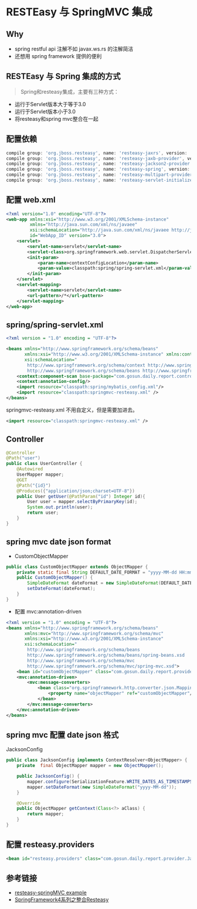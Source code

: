 # RESTEasy 与 SpringMVC 集成
## Why
- spring restful api 注解不如 javax.ws.rs 的注解简洁
- 还想用 spring framework 提供的便利

## RESTEasy 与 Spring 集成的方式
> Spring和resteasy集成，主要有三种方式：
- 运行于Servlet版本大于等于3.0
- 运行于Servlet版本小于3.0
- 将resteasy和spring mvc整合在一起

## 配置依赖
```groovy
compile group: 'org.jboss.resteasy', name: 'resteasy-jaxrs', version: '3.1.2.Final'
compile group: 'org.jboss.resteasy', name: 'resteasy-jaxb-provider', version: '3.1.2.Final'
compile group: 'org.jboss.resteasy', name: 'resteasy-jackson2-provider', version: '3.1.2.Final'
compile group: 'org.jboss.resteasy', name: 'resteasy-spring', version: '3.1.2.Final'
compile group: 'org.jboss.resteasy', name: 'resteasy-multipart-provider', version: '3.1.2.Final'
compile group: 'org.jboss.resteasy', name: 'resteasy-servlet-initializer', version: '3.1.2.Final'
```

## 配置 web.xml
```xml
<?xml version="1.0" encoding="UTF-8"?>
<web-app xmlns:xsi="http://www.w3.org/2001/XMLSchema-instance"
         xmlns="http://java.sun.com/xml/ns/javaee"
         xsi:schemaLocation="http://java.sun.com/xml/ns/javaee http://java.sun.com/xml/ns/javaee/web-app_3_0.xsd"
         id="WebApp_ID" version="3.0">
    <servlet>
        <servlet-name>servlet</servlet-name>
        <servlet-class>org.springframework.web.servlet.DispatcherServlet</servlet-class>
        <init-param>
            <param-name>contextConfigLocation</param-name>
            <param-value>classpath:spring/spring-servlet.xml</param-value>
        </init-param>
    </servlet>
    <servlet-mapping>
        <servlet-name>servlet</servlet-name>
        <url-pattern>/*</url-pattern>
    </servlet-mapping>
</web-app>
```

## spring/spring-servlet.xml
```xml
<?xml version = "1.0" encoding = "UTF-8"?>

<beans xmlns="http://www.springframework.org/schema/beans"
       xmlns:xsi="http://www.w3.org/2001/XMLSchema-instance" xmlns:context="http://www.springframework.org/schema/context"
       xsi:schemaLocation="
        http://www.springframework.org/schema/context http://www.springframework.org/schema/context/spring-context-2.5.xsd
        http://www.springframework.org/schema/beans http://www.springframework.org/schema/beans/spring-beans.xsd">
    <context:component-scan base-package="com.gosun.daily.report.controller"/>
    <context:annotation-config/>
    <import resource="classpath:spring/mybatis_config.xml"/>
    <import resource="classpath:springmvc-resteasy.xml" />
</beans>
```
springmvc-resteasy.xml 不用自定义，但是需要加进去。
```xml
<import resource="classpath:springmvc-resteasy.xml" />
```

## Controller
```java
@Controller
@Path("user")
public class UserController {
    @Autowired
    UserMapper mapper;
    @GET
    @Path("{id}")
    @Produces({"application/json;charset=UTF-8"})
    public User getUser(@PathParam("id") Integer id){
        User user = mapper.selectByPrimaryKey(id);
        System.out.println(user);
        return user;
    }
}
```

## spring mvc date json format
- CustomObjectMapper
```java
public class CustomObjectMapper extends ObjectMapper {
    private static final String DEFAULT_DATE_FORMAT = "yyyy-MM-dd HH:mm:ss";
    public CustomObjectMapper() {
        SimpleDateFormat dateFormat = new SimpleDateFormat(DEFAULT_DATE_FORMAT);
        setDateFormat(dateFormat);
    }
}
```
- 配置 mvc:annotation-driven
```xml
<?xml version = "1.0" encoding = "UTF-8"?>
<beans xmlns="http://www.springframework.org/schema/beans"
       xmlns:mvc="http://www.springframework.org/schema/mvc"
       xmlns:xsi="http://www.w3.org/2001/XMLSchema-instance"
       xsi:schemaLocation="
        http://www.springframework.org/schema/beans
        http://www.springframework.org/schema/beans/spring-beans.xsd
        http://www.springframework.org/schema/mvc
        http://www.springframework.org/schema/mvc/spring-mvc.xsd">
    <bean id="customObjectMapper" class="com.gosun.daily.report.provider.CustomObjectMapper"/>
    <mvc:annotation-driven>
        <mvc:message-converters>
            <bean class="org.springframework.http.converter.json.MappingJackson2HttpMessageConverter">
                <property name="objectMapper" ref="customObjectMapper"/>
            </bean>
        </mvc:message-converters>
    </mvc:annotation-driven>
</beans>
```

## spring mvc 配置 date json 格式
JacksonConfig
```java
public class JacksonConfig implements ContextResolver<ObjectMapper> {
    private  final ObjectMapper mapper = new ObjectMapper();

    public JacksonConfig() {
        mapper.configure(SerializationFeature.WRITE_DATES_AS_TIMESTAMPS,false);
        mapper.setDateFormat(new SimpleDateFormat("yyyy-MM-dd"));
    }

    @Override
    public ObjectMapper getContext(Class<?> aClass) {
        return mapper;
    }
}
```

## 配置 resteasy.providers
```xml
<bean id="resteasy.providers" class="com.gosun.daily.report.provider.JacksonConfig"/>
```


## 参考链接
- [resteasy-springMVC example](https://github.com/resteasy/Resteasy/tree/3.0.4.Final/jaxrs/examples/resteasy-springMVC)
- [SpringFramework4系列之整合Resteasy](https://my.oschina.net/u/1041012/blog/481135)
